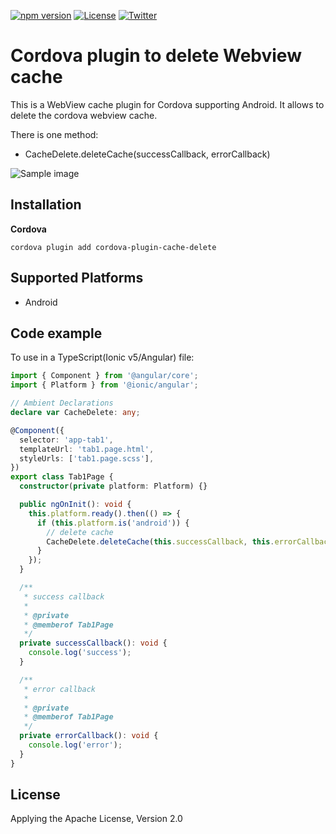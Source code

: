 [![npm version](https://badge.fury.io/js/cordova-plugin-cache-delete.svg)](https://badge.fury.io/js/cordova-plugin-cache-delete)
[![License](https://img.shields.io/badge/License-Apache%202.0-blue.svg)](https://opensource.org/licenses/Apache-2.0)
[![Twitter](https://img.shields.io/twitter/follow/l08084?style=social)](https://twitter.com/l08084)
# Cordova plugin to delete Webview cache

This is a WebView cache plugin for Cordova supporting Android. It allows to delete the cordova webview cache.

There is one method:

- CacheDelete.deleteCache(successCallback, errorCallback)

![Sample image](https://github.com/l08084/image-garage/blob/22409e0710cbedbcfc68f4de8d6ca30178050588/cordova-plugin-cache-delete.png)

## Installation

**Cordova**

```
cordova plugin add cordova-plugin-cache-delete
```

## Supported Platforms
- Android

## Code example

To use in a TypeScript(Ionic v5/Angular) file:

```typescript
import { Component } from '@angular/core';
import { Platform } from '@ionic/angular';

// Ambient Declarations
declare var CacheDelete: any;

@Component({
  selector: 'app-tab1',
  templateUrl: 'tab1.page.html',
  styleUrls: ['tab1.page.scss'],
})
export class Tab1Page {
  constructor(private platform: Platform) {}

  public ngOnInit(): void {
    this.platform.ready().then(() => {
      if (this.platform.is('android')) {
        // delete cache
        CacheDelete.deleteCache(this.successCallback, this.errorCallback);
      }
    });
  }

  /**
   * success callback
   *
   * @private
   * @memberof Tab1Page
   */
  private successCallback(): void {
    console.log('success');
  }

  /**
   * error callback
   *
   * @private
   * @memberof Tab1Page
   */
  private errorCallback(): void {
    console.log('error');
  }
}
```

## License
Applying the Apache License, Version 2.0